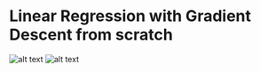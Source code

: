 # Linear Regression with Gradient Descent from scratch
![alt text](https://github.com/[moeenkhurram]/[Linear-Regression-with-Gradient-Descent]/blob/[main]/screenshot-localhost_8888-2021.03.21-18_03_27.png?raw=true)
![alt text](https://github.com/[moeenkhurram]/[Linear-Regression-with-Gradient-Descent]/blob/[main]/screenshot-localhost_8888-2021.03.21-18_03_27.png?raw=true)
